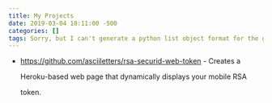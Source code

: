```yaml
---
title: My Projects
date: 2019-03-04 18:11:00 -500
categories: []
tags: Sorry, but I can't generate a python list object format for the given recipe as it is not related to food or cooking methods.
---
```


-   <https://github.com/asciiletters/rsa-securid-web-token> - Creates a
    Heroku-based web page that dynamically displays your mobile RSA
    token.
